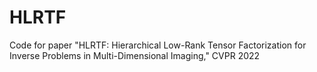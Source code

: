# HLRTF
Code for paper "HLRTF: Hierarchical Low-Rank Tensor Factorization for Inverse Problems in Multi-Dimensional Imaging," CVPR 2022
